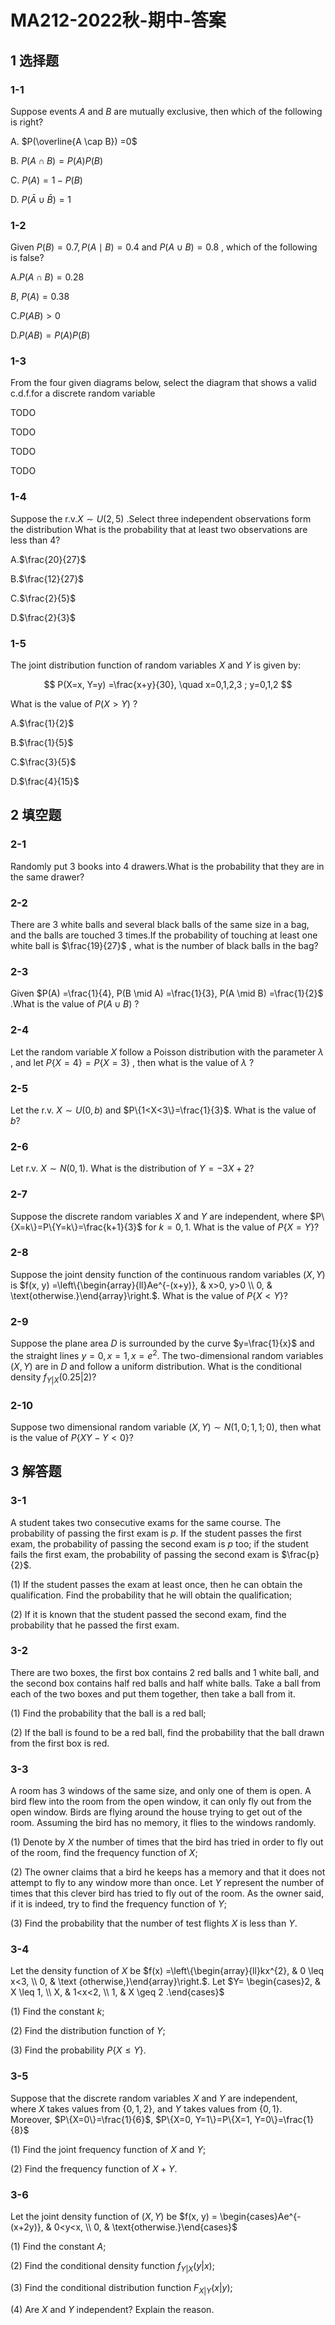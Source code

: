 # MA212-2022秋-期中-答案

## 1 选择题

### 1-1

Suppose events $A$ and $B$ are mutually exclusive, then which of the following is right?

A. $P(\overline{A \cap B}) =0$

B. $P(A \cap B) =P(A) P(B)$

C. $P(A) =1-P(B)$

D. $P(\bar{A} \cup \bar{B}) =1$

### 1-2

Given $P(B) =0.7, P(A \mid B) =0.4$ and $P(A \cup B) =0.8$ , which of the following is false?

A.$P(A \cap B) =0.28$

$B, ~ P(A) =0.38$

C.$P(A B) >0$

D.$P(A B) =P(A) P(B)$

### 1-3

From the four given diagrams below, select the diagram that shows a valid c.d.f.for a discrete random variable

TODO

TODO

TODO

TODO


### 1-4

Suppose the r.v.$X \sim U(2,5)$ .Select three independent observations form the distribution What is the probability that at least two observations are less than 4?

A.$\frac{20}{27}$

B.$\frac{12}{27}$

C.$\frac{2}{5}$

D.$\frac{2}{3}$

### 1-5

The joint distribution function of random variables $X$ and $Y$ is given by:

$$
P(X=x, Y=y) =\frac{x+y}{30}, \quad x=0,1,2,3 ; y=0,1,2
$$

What is the value of $P(X>Y)$ ?

A.$\frac{1}{2}$

B.$\frac{1}{5}$

C.$\frac{3}{5}$

D.$\frac{4}{15}$

## 2 填空题

### 2-1

Randomly put 3 books into 4 drawers.What is the probability that they are in the same drawer?

### 2-2

There are 3 white balls and several black balls of the same size in a bag, and the balls are touched 3 times.If the probability of touching at least one white ball is $\frac{19}{27}$ , what is the number of black balls in the bag?

### 2-3

Given $P(A) =\frac{1}{4}, P(B \mid A) =\frac{1}{3}, P(A \mid B) =\frac{1}{2}$ .What is the value of $P(A \cup B)$ ?

### 2-4

Let the random variable $X$ follow a Poisson distribution with the parameter $\lambda$ , and let $P\{X=4\}=P\{X=3\}$ , then what is the value of $\lambda$ ?

### 2-5

Let the r.v. $X \sim U(0, b)$ and $P\{1<X<3\}=\frac{1}{3}$. What is the value of $b$?

### 2-6

Let r.v. $X \sim N(0,1)$. What is the distribution of $Y=-3X+2$?

### 2-7

Suppose the discrete random variables $X$ and $Y$ are independent, where $P\{X=k\}=P\{Y=k\}=\frac{k+1}{3}$ for $k=0,1$. What is the value of $P\{X=Y\}$?

### 2-8

Suppose the joint density function of the continuous random variables $(X, Y)$ is $f(x, y) =\left\{\begin{array}{ll}Ae^{-(x+y)}, & x>0, y>0 \\ 0, & \text{otherwise.}\end{array}\right.$. What is the value of $P\{X<Y\}$?

### 2-9

Suppose the plane area $D$ is surrounded by the curve $y=\frac{1}{x}$ and the straight lines $y=0, x=1, x=e^{2}$. The two-dimensional random variables $(X, Y)$ are in $D$ and follow a uniform distribution. What is the conditional density $f_{Y|X}(0.25 | 2)$?

### 2-10

Suppose two dimensional random variable $(X, Y) \sim N(1,0; 1,1; 0)$, then what is the value of $P\{XY-Y<0\}$?

## 3 解答题

### 3-1

A student takes two consecutive exams for the same course. The probability of passing the first exam is $p$. If the student passes the first exam, the probability of passing the second exam is $p$ too; if the student fails the first exam, the probability of passing the second exam is $\frac{p}{2}$.

(1) If the student passes the exam at least once, then he can obtain the qualification. Find the probability that he will obtain the qualification;

(2) If it is known that the student passed the second exam, find the probability that he passed the first exam.

### 3-2

There are two boxes, the first box contains 2 red balls and 1 white ball, and the second box contains half red balls and half white balls. Take a ball from each of the two boxes and put them together, then take a ball from it.

(1) Find the probability that the ball is a red ball;

(2) If the ball is found to be a red ball, find the probability that the ball drawn from the first box is red.

### 3-3

A room has 3 windows of the same size, and only one of them is open. A bird flew into the room from the open window, it can only fly out from the open window. Birds are flying around the house trying to get out of the room. Assuming the bird has no memory, it flies to the windows randomly.

(1) Denote by $X$ the number of times that the bird has tried in order to fly out of the room, find the frequency function of $X$;

(2) The owner claims that a bird he keeps has a memory and that it does not attempt to fly to any window more than once. Let $Y$ represent the number of times that this clever bird has tried to fly out of the room. As the owner said, if it is indeed, try to find the frequency function of $Y$;

(3) Find the probability that the number of test flights $X$ is less than $Y$.

### 3-4

Let the density function of $X$ be $f(x) =\left\{\begin{array}{ll}kx^{2}, & 0 \leq x<3, \\ 0, & \text {otherwise,}\end{array}\right.$. Let $Y= \begin{cases}2, & X \leq 1, \\ X, & 1<x<2, \\ 1, & X \geq 2 .\end{cases}$

(1) Find the constant $k$;

(2) Find the distribution function of $Y$;

(3) Find the probability $P\{X \leq Y\}$.

### 3-5

Suppose that the discrete random variables $X$ and $Y$ are independent, where $X$ takes values from $\{0,1,2\}$, and $Y$ takes values from $\{0,1\}$. Moreover, $P\{X=0\}=\frac{1}{6}$, $P\{X=0, Y=1\}=P\{X=1, Y=0\}=\frac{1}{8}$

(1) Find the joint frequency function of $X$ and $Y$;

(2) Find the frequency function of $X+Y$.

### 3-6

Let the joint density function of $(X, Y)$ be $f(x, y) = \begin{cases}Ae^{-(x+2y)}, & 0<y<x, \\ 0, & \text{otherwise.}\end{cases}$

(1) Find the constant $A$;

(2) Find the conditional density function $f_{Y|X}(y | x)$;

(3) Find the conditional distribution function $F_{X|Y}(x | y)$;

(4) Are $X$ and $Y$ independent? Explain the reason.

